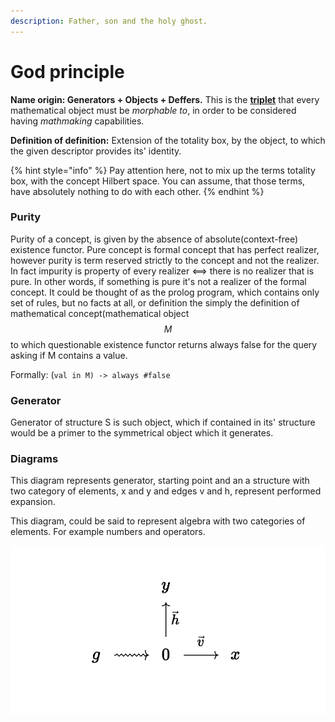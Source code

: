```yaml
---
description: Father, son and the holy ghost.
---
```


# God principle

**Name origin: Generators + Objects + Deffers.** This is the [**triplet**](https://en.wikipedia.org/wiki/Triplet) that every mathematical object must be _morphable to_, in order to be considered having _mathmaking_ capabilities.&#x20;

**Definition of definition:** Extension of the totality box, by the object, to which the given descriptor provides its' identity.&#x20;

{% hint style="info" %}
Pay attention here, not to mix up the terms totality box, with the concept Hilbert space. You can assume, that those terms, have absolutely nothing to do with each other.
{% endhint %}

### Purity

Purity of a concept, is given by the absence of absolute(context-free) existence functor.  Pure concept is formal concept that has perfect realizer, however purity is term reserved strictly to the concept and not the realizer. In fact impurity is property of every realizer <==> there is no realizer that is pure. In other words, if something is pure it's not a realizer of the formal concept. It could be  thought of as the prolog program, which contains only set of rules, but no facts at all, or definition the simply the definition of mathematical concept(mathematical object $$M$$ to which questionable existence functor returns always false for the query asking if M contains a value.

Formally:  (`val in M) -> always #false`

### Generator

Generator of structure S is such object, which if  contained in its' structure would be a primer to the symmetrical object which it generates.&#x20;

### Diagrams

This diagram represents generator, starting point and an a structure with two category of elements, x and y and edges v and h, represent performed expansion.

This diagram, could be said to represent algebra with two categories of elements. For example numbers and operators.&#x20;

![](<.gitbook/assets/Screen Shot 2021-12-15 at 20.42.45.png>)

